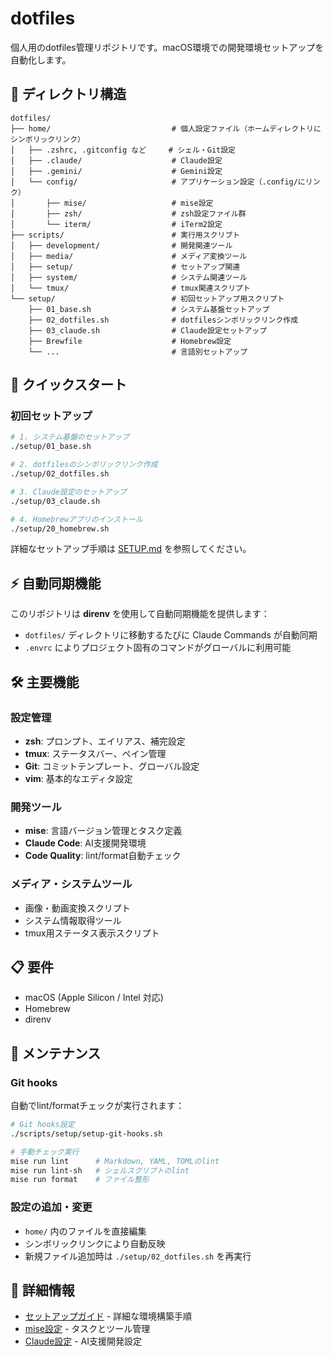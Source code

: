 # dotfiles

個人用のdotfiles管理リポジトリです。macOS環境での開発環境セットアップを自動化します。

## 📁 ディレクトリ構造

```
dotfiles/
├── home/                           # 個人設定ファイル（ホームディレクトリにシンボリックリンク）
│   ├── .zshrc, .gitconfig など     # シェル・Git設定
│   ├── .claude/                    # Claude設定
│   ├── .gemini/                    # Gemini設定
│   └── config/                     # アプリケーション設定（.config/にリンク）
│       ├── mise/                   # mise設定
│       ├── zsh/                    # zsh設定ファイル群
│       └── iterm/                  # iTerm2設定
├── scripts/                        # 実行用スクリプト
│   ├── development/                # 開発関連ツール
│   ├── media/                      # メディア変換ツール
│   ├── setup/                      # セットアップ関連
│   ├── system/                     # システム関連ツール
│   └── tmux/                       # tmux関連スクリプト
└── setup/                          # 初回セットアップ用スクリプト
    ├── 01_base.sh                  # システム基盤セットアップ
    ├── 02_dotfiles.sh              # dotfilesシンボリックリンク作成
    ├── 03_claude.sh                # Claude設定セットアップ
    ├── Brewfile                    # Homebrew設定
    └── ...                         # 言語別セットアップ
```

## 🚀 クイックスタート

### 初回セットアップ

```bash
# 1. システム基盤のセットアップ
./setup/01_base.sh

# 2. dotfilesのシンボリックリンク作成
./setup/02_dotfiles.sh

# 3. Claude設定のセットアップ
./setup/03_claude.sh

# 4. Homebrewアプリのインストール
./setup/20_homebrew.sh
```

詳細なセットアップ手順は [SETUP.md](SETUP.md) を参照してください。

## ⚡ 自動同期機能

このリポジトリは **direnv** を使用して自動同期機能を提供します：

- `dotfiles/` ディレクトリに移動するたびに Claude Commands が自動同期
- `.envrc` によりプロジェクト固有のコマンドがグローバルに利用可能

## 🛠️ 主要機能

### 設定管理
- **zsh**: プロンプト、エイリアス、補完設定
- **tmux**: ステータスバー、ペイン管理
- **Git**: コミットテンプレート、グローバル設定
- **vim**: 基本的なエディタ設定

### 開発ツール
- **mise**: 言語バージョン管理とタスク定義
- **Claude Code**: AI支援開発環境
- **Code Quality**: lint/format自動チェック

### メディア・システムツール
- 画像・動画変換スクリプト
- システム情報取得ツール
- tmux用ステータス表示スクリプト

## 📋 要件

- macOS (Apple Silicon / Intel 対応)
- Homebrew
- direnv

## 🔧 メンテナンス

### Git hooks
自動でlint/formatチェックが実行されます：

```bash
# Git hooks設定
./scripts/setup/setup-git-hooks.sh

# 手動チェック実行
mise run lint      # Markdown, YAML, TOMLのlint
mise run lint-sh   # シェルスクリプトのlint
mise run format    # ファイル整形
```

### 設定の追加・変更
- `home/` 内のファイルを直接編集
- シンボリックリンクにより自動反映
- 新規ファイル追加時は `./setup/02_dotfiles.sh` を再実行

## 📖 詳細情報

- [セットアップガイド](SETUP.md) - 詳細な環境構築手順
- [mise設定](home/config/mise/config.toml) - タスクとツール管理
- [Claude設定](home/.claude/) - AI支援開発設定